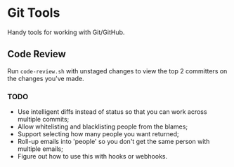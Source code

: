 # Git Tools

Handy tools for working with Git/GitHub.

## Code Review

Run `code-review.sh` with unstaged changes to view the top 2 committers on
the changes you've made.

### TODO

* Use intelligent diffs instead of status so that you can work across
  multiple commits;
* Allow whitelisting and blacklisting people from the blames;
* Support selecting how many people you want returned;
* Roll-up emails into 'people' so you don't get the same person with
  multiple emails;
* Figure out how to use this with hooks or webhooks.

